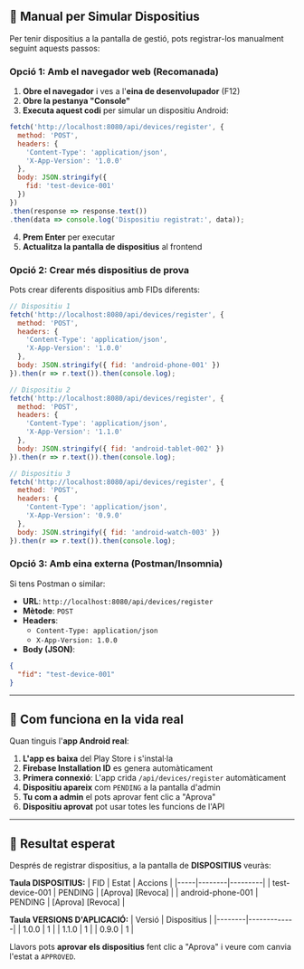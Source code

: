 ## 🔧 **Manual per Simular Dispositius**

Per tenir dispositius a la pantalla de gestió, pots registrar-los manualment seguint aquests passos:

### **Opció 1: Amb el navegador web** (Recomanada)

1. **Obre el navegador** i ves a l'**eina de desenvolupador** (F12)
2. **Obre la pestanya "Console"**
3. **Executa aquest codi** per simular un dispositiu Android:

```javascript
fetch('http://localhost:8080/api/devices/register', {
  method: 'POST',
  headers: {
    'Content-Type': 'application/json',
    'X-App-Version': '1.0.0'
  },
  body: JSON.stringify({
    fid: 'test-device-001'
  })
})
.then(response => response.text())
.then(data => console.log('Dispositiu registrat:', data));
```

4. **Prem Enter** per executar
5. **Actualitza la pantalla de dispositius** al frontend

### **Opció 2: Crear més dispositius de prova**

Pots crear diferents dispositius amb FIDs diferents:

```javascript
// Dispositiu 1
fetch('http://localhost:8080/api/devices/register', {
  method: 'POST',
  headers: {
    'Content-Type': 'application/json',
    'X-App-Version': '1.0.0'
  },
  body: JSON.stringify({ fid: 'android-phone-001' })
}).then(r => r.text()).then(console.log);

// Dispositiu 2 
fetch('http://localhost:8080/api/devices/register', {
  method: 'POST',
  headers: {
    'Content-Type': 'application/json',
    'X-App-Version': '1.1.0'
  },
  body: JSON.stringify({ fid: 'android-tablet-002' })
}).then(r => r.text()).then(console.log);

// Dispositiu 3
fetch('http://localhost:8080/api/devices/register', {
  method: 'POST',
  headers: {
    'Content-Type': 'application/json',
    'X-App-Version': '0.9.0'
  },
  body: JSON.stringify({ fid: 'android-watch-003' })
}).then(r => r.text()).then(console.log);
```

### **Opció 3: Amb eina externa (Postman/Insomnia)**

Si tens Postman o similar:

- **URL**: `http://localhost:8080/api/devices/register`
- **Mètode**: `POST`
- **Headers**:
  - `Content-Type: application/json`
  - `X-App-Version: 1.0.0`
- **Body (JSON)**:
```json
{
  "fid": "test-device-001"
}
```

---

## 📱 **Com funciona en la vida real**

Quan tinguis l'**app Android real**:

1. **L'app es baixa** del Play Store i s'instal·la
2. **Firebase Installation ID** es genera automàticament
3. **Primera connexió**: L'app crida `/api/devices/register` automàticament
4. **Dispositiu apareix** com `PENDING` a la pantalla d'admin
5. **Tu com a admin** el pots aprovar fent clic a "Aprova"
6. **Dispositiu aprovat** pot usar totes les funcions de l'API

---

## 🎯 **Resultat esperat**

Després de registrar dispositius, a la pantalla de **DISPOSITIUS** veuràs:

**Taula DISPOSITIUS:**
| FID | Estat | Accions |
|-----|--------|---------|
| test-device-001 | PENDING | [Aprova] [Revoca] |
| android-phone-001 | PENDING | [Aprova] [Revoca] |

**Taula VERSIONS D'APLICACIÓ:**
| Versió | Dispositius |
|--------|-------------|
| 1.0.0  | 1 |
| 1.1.0  | 1 |
| 0.9.0  | 1 |

Llavors pots **aprovar els dispositius** fent clic a "Aprova" i veure com canvia l'estat a `APPROVED`.